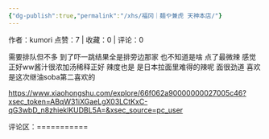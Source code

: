 ```yaml
---
{"dg-publish":true,"permalink":"/xhs/福冈｜麺や兼虎 天神本店/"}
---
```


作者：kumori
点赞：7   |   收藏：0   |   评论：0

需要排队但不多 到了吓一跳结果全是排旁边那家 也不知道是啥
点了最微辣 感觉正好ww酱汁很浓加汤稀释正好 辣度也是 是日本拉面里难得的辣呢 面很劲道 喜欢 是这次继油soba第二喜欢的

https://www.xiaohongshu.com/explore/66f062a90000000027005c46?xsec_token=ABqW31iXGaeLgX03LCtKxC-qG3wbD_n8zhieklKUDBL5A=&xsec_source=pc_user

评论区：===========

